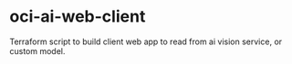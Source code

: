 # oci-ai-web-client
Terraform script to build client web app to read from ai vision service, or custom model.
